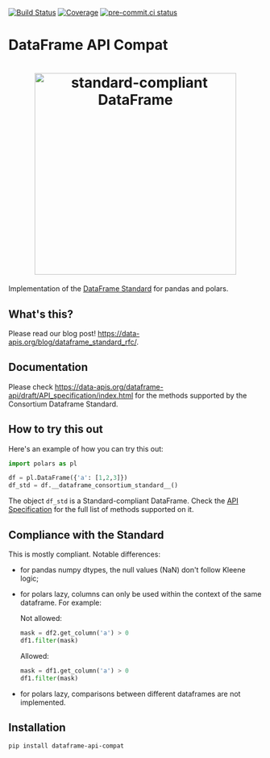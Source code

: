 [![Build Status](https://github.com/data-apis/dataframe-api-compat/workflows/tox/badge.svg)](https://github.com/data-apis/dataframe-api-compat/actions?workflow=tox)
[![Coverage](https://codecov.io/gh/MarcoGorelli/cython-lint/branch/main/graph/badge.svg)](https://codecov.io/gh/data-apis/dataframe-api-compat)
[![pre-commit.ci status](https://results.pre-commit.ci/badge/github/MarcoGorelli/dataframe-api-compat/main.svg)](https://results.pre-commit.ci/latest/github/MarcoGorelli/dataframe-api-compat/main)

# DataFrame API Compat

<h1 align="center">
	<img
		width="400"
		alt="standard-compliant DataFrame"
		src="https://github.com/data-apis/dataframe-api-compat/assets/33491632/9616bbdc-97d7-4936-8530-67280ba472d0">
</h1>

Implementation of the [DataFrame Standard](https://data-apis.org/dataframe-api/draft/index.html)
for pandas and polars.

What's this?
------------
Please read our blog post! https://data-apis.org/blog/dataframe_standard_rfc/.

Documentation
-------------
Please check https://data-apis.org/dataframe-api/draft/API_specification/index.html
for the methods supported by the Consortium Dataframe Standard.

How to try this out
-------------------

Here's an example of how you can try this out:
```python
import polars as pl

df = pl.DataFrame({'a': [1,2,3]})
df_std = df.__dataframe_consortium_standard__()
```
The object `df_std` is a Standard-compliant DataFrame. Check the
[API Specification](https://data-apis.org/dataframe-api/draft/API_specification/index.html)
for the full list of methods supported on it.

Compliance with the Standard
----------------------------
This is mostly compliant. Notable differences:
- for pandas numpy dtypes, the null values (NaN) don't follow Kleene logic;
- for polars lazy, columns can only be used within the context of the same
  dataframe. For example:

  Not allowed:
  ```python
  mask = df2.get_column('a') > 0
  df1.filter(mask)
  ```
  Allowed:
  ```python
  mask = df1.get_column('a') > 0
  df1.filter(mask)
  ```
- for polars lazy, comparisons between different dataframes are not implemented.

Installation
------------
```
pip install dataframe-api-compat
```
